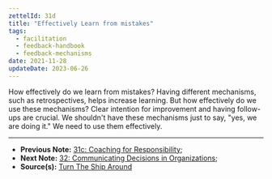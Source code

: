 ```yaml
---
zettelId: 31d
title: "Effectively Learn from mistakes"
tags:
  - facilitation
  - feedback-handbook
  - feedback-mechanisms
date: 2021-11-28
updateDate: 2023-06-26
---
```


How effectively do we learn from mistakes? Having different mechanisms, such as retrospectives, helps increase learning. But how effectively do we use these mechanisms? Clear intention for improvement and having follow-ups are crucial. We shouldn't have these mechanisms just to say, "yes, we are doing it." We need to use them effectively.

---

- **Previous Note:** [31c: Coaching for Responsibility](/notes/31c/);
- **Next Note:** [32: Communicating Decisions in Organizations](/notes/32/);
- **Source(s):** [Turn The Ship Around](/books/turn-the-shiparound-summary-book-chapter-notes/)
